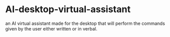 # AI-desktop-virtual-assistant
an AI virtual assistant made for the desktop that will perform the commands given by the user either written or in verbal. 
